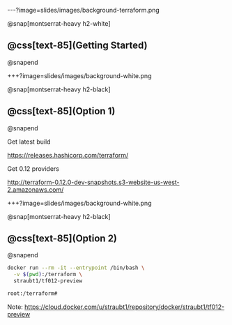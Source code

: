 ---?image=slides/images/background-terraform.png

@snap[montserrat-heavy h2-white]
## @css[text-85](Getting Started)
@snapend

+++?image=slides/images/background-white.png

@snap[montserrat-heavy h2-black]
## @css[text-85](Option 1)
@snapend

Get latest build

<https://releases.hashicorp.com/terraform/>

Get 0.12 providers

<http://terraform-0.12.0-dev-snapshots.s3-website-us-west-2.amazonaws.com/>

+++?image=slides/images/background-white.png

@snap[montserrat-heavy h2-black]
## @css[text-85](Option 2)
@snapend

```sh
docker run --rm -it --entrypoint /bin/bash \
  -v $(pwd):/terraform \
  straubt1/tf012-preview

root:/terraform# 
```

Note:
<https://cloud.docker.com/u/straubt1/repository/docker/straubt1/tf012-preview>